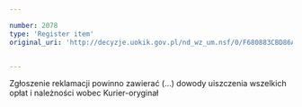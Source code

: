```yaml
---

number: 2078
type: 'Register item'
original_uri: 'http://decyzje.uokik.gov.pl/nd_wz_um.nsf/0/F680883CBD86A983C12577CF00459607?OpenDocument'


---
```


Zgłoszenie reklamacji powinno zawierać (...) dowody uiszczenia wszelkich opłat i należności wobec Kurier-oryginał
